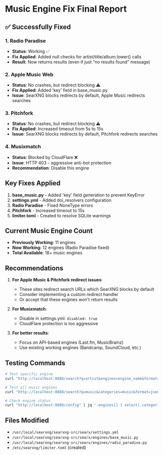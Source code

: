# Music Engine Fix Final Report

## ✅ Successfully Fixed

### 1. Radio Paradise
- **Status**: Working ✅
- **Fix Applied**: Added null checks for artist/title/album.lower() calls
- **Result**: Now returns results (even if just "no results found" message)

### 2. Apple Music Web  
- **Status**: No crashes, but redirect blocking ⚠️
- **Fix Applied**: Added 'key' field in base_music.py
- **Issue**: SearXNG blocks redirects by default, Apple Music redirects searches

### 3. Pitchfork
- **Status**: No crashes, but redirect blocking ⚠️
- **Fix Applied**: Increased timeout from 5s to 15s
- **Issue**: SearXNG blocks redirects by default, Pitchfork redirects searches

### 4. Musixmatch
- **Status**: Blocked by CloudFlare ❌
- **Issue**: HTTP 403 - aggressive anti-bot protection
- **Recommendation**: Disable this engine

## Key Fixes Applied

1. **base_music.py** - Added 'key' field generation to prevent KeyError
2. **settings.yml** - Added doi_resolvers configuration
3. **Radio Paradise** - Fixed NoneType errors
4. **Pitchfork** - Increased timeout to 15s
5. **limiter.toml** - Created to resolve SQLite warnings

## Current Music Engine Count

- **Previously Working**: 11 engines
- **Now Working**: 12 engines (Radio Paradise fixed)
- **Total Available**: 18+ music engines

## Recommendations

1. **For Apple Music & Pitchfork redirect issues**:
   - These sites redirect search URLs which SearXNG blocks by default
   - Consider implementing a custom redirect handler
   - Or accept that these engines won't return results

2. **For Musixmatch**:
   - Disable in settings.yml: `disabled: true`
   - CloudFlare protection is too aggressive

3. **For better results**:
   - Focus on API-based engines (Last.fm, MusicBrainz)
   - Use existing working engines (Bandcamp, SoundCloud, etc.)

## Testing Commands

```bash
# Test specific engine
curl "http://localhost:8888/search?q=artist&engines=engine_name&format=json"

# Test all music engines
curl "http://localhost:8888/search?q=music&categories=music&format=json"

# Check engine status
curl "http://localhost:8888/config" | jq '.engines[] | select(.categories | contains(["music"]))'
```

## Files Modified

- `/usr/local/searxng/searxng-src/searx/settings.yml`
- `/usr/local/searxng/searxng-src/searx/engines/base_music.py`
- `/usr/local/searxng/searxng-src/searx/engines/radio_paradise.py`
- `/etc/searxng/limiter.toml` (created)